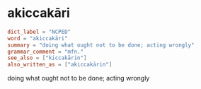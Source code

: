 # akiccakāri

``` toml
dict_label = "NCPED"
word = "akiccakāri"
summary = "doing what ought not to be done; acting wrongly"
grammar_comment = "mfn."
see_also = ["kiccakārin"]
also_written_as = ["akiccakārin"]
```

doing what ought not to be done; acting wrongly

